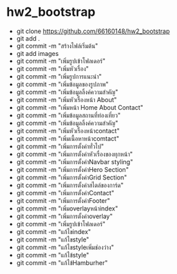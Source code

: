 # hw2_bootstrap

- git clone https://github.com/66160148/hw2_bootstrap
- git add .
- git commit -m "สร้างไฟล์เริ่มต้น"
- git add images
- git commit -m "เพิ่มรูปเข้าโฟลเดอร์"
- git commit -m "เพิ่มหัวเรื่อง"
- git commit -m "เพิ่มรูปการแนะนำ"
- git commit -m "เพิ่มข้อมูลของรูปภาพ"
- git commit -m "เพิ่มข้อมูลลิ้งค์ความสำคัญ"
- git commit -m "เพิ่มหัวเรื่องหน้า About"
- git commit -m "เพิ่มหน้า Home About Contact"
- git commit -m "เพิ่มข้อมูลสถานที่ท่องเที่ยว"
- git commit -m "เพิ่มข้อมูลลิ้งค์ความสำคัญ"
- git commit -m "เพิ่มหัวเรื่องหน้าcontact"
- git commit -m "เพิ่มเนื้อหาหน้าcomtact"
- git commit -m "เพิ่มการตั้งค่าทั่วไป"
- git commit -m "เพิ่มการตั้งค่าหัวเรื่องของทุกหน้า"
- git commit -m "เพิ่มการตั้งค่าNavbar styling"
- git commit -m "เพิ่มการตั้งค่าHero Section"
- git commit -m "เพิ่มการตั้งค่าGrid Section"
- git commit -m "เพิ่มการตั้งค่าสไตล์ของการ์ด"
- git commit -m "เพิ่มการตั้งค่าContact" 
- git commit -m "เพิ่มการตั้งค่าFooter"
- git commit -m "เพิ่มoverlayหน้าindex"
- git commit -m "เพิ่มการตั้งค่าoverlay"
- git commit -m "เพิ่มรูปเข้าโฟลเดอร์"
- git commit -m "แก้ไขindex"
- git commit -m "แก้ไขstyle"
- git commit -m "แก้ไขstyleเพิ่มช่องว่าง"
- git commit -m "แก้ไข้style"
- git commit -m "แก้ไข้Hamburher"